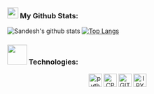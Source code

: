 ### <img src='https://media1.giphy.com/media/du3J3cXyzhj75IOgvA/giphy.gif?cid=ecf05e47x2g034i9pzwtzzsd3xgg2w9nr94t4tflbbgo3008&rid=giphy.gif' width='25px'> My Github Stats:

![Sandesh's github stats](https://github-readme-stats.vercel.app/api?username=San411&show_icons=true&title_color=ffc857&icon_color=8ac926&text_color=daf7dc&bg_color=151515&hide=["stars"])
[![Top Langs](https://github-readme-stats.vercel.app/api/top-langs/?username=San411&layout=compact&text_color=daf7dc&bg_color=151515)](https://github.com/San411/github-readme-stats)


### <img src="https://media.giphy.com/media/U4FkC2VqpeNRHjTDQ5/giphy.gif" width="45px"> Technologies:
<p align="center">
      <img src="https://www.vectorlogo.zone/logos/python/python-icon.svg" alt="python" width="30" height="30"/>
      <img src="https://raw.githubusercontent.com/abranhe/programming-languages-logos/master/src/cpp/cpp.svg" alt="CPP" width="30" height="30"/>
      <img src="https://www.vectorlogo.zone/logos/git-scm/git-scm-icon.svg" alt="GIT" width="30" height="30"/> 
      <img src="https://www.vectorlogo.zone/logos/jupyter/jupyter-icon.svg" alt="IPYNB" width="30" height="30"/> 
      
</p>
